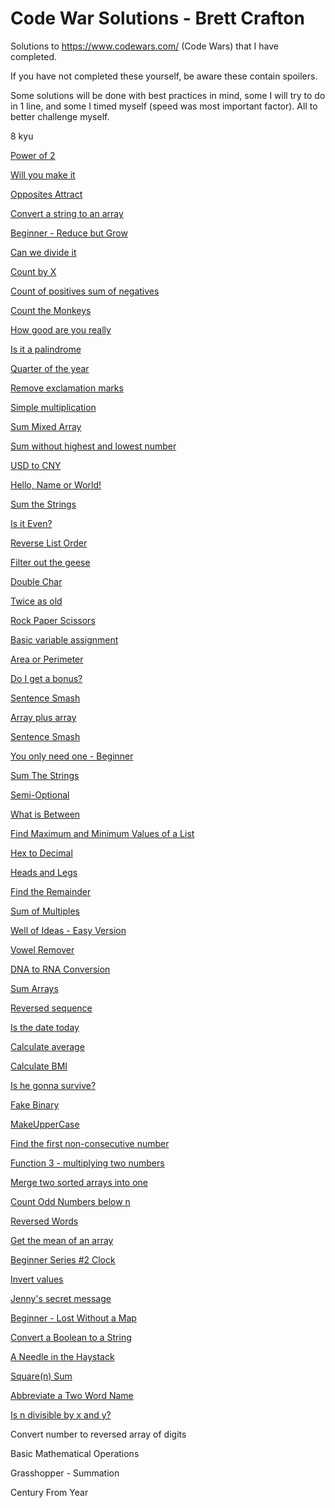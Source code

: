 # Code War Solutions - Brett Crafton
Solutions to https://www.codewars.com/ (Code Wars) that I have completed.<br>

If you have not completed these yourself, be aware these contain spoilers.

Some solutions will be done with best practices in mind, some I will try to do in 1 line, and some I timed myself (speed was most important factor). All to better challenge myself.

8 kyu

<a target="_blank" rel="noopener noreferrer" href="https://brettcrafton.github.io/CodeWars-JavaScript/Powers%20of%202/index.html">Power of 2</a>

<a target="_blank" rel="noopener noreferrer" href="https://brettcrafton.github.io/CodeWars-JavaScript/Will%20you%20make%20it/index.html">Will you make it</a>

<a target="_blank" rel="noopener noreferrer" href="https://brettcrafton.github.io/CodeWars-JavaScript/Opposites%20Attract/index.html">Opposites Attract</a>

<a target="_blank" rel="noopener noreferrer" href="https://brettcrafton.github.io/CodeWars-JavaScript/Convert%20a%20string%20to%20an%20array/index.html">Convert a string to an array</a>

<a target="_blank" rel="noopener noreferrer" href="https://brettcrafton.github.io/CodeWars-JavaScript/Beginner%20-%20Reduce%20but%20Grow/index.html">Beginner - Reduce but Grow</a>

<a target="_blank" rel="noopener noreferrer" href="https://brettcrafton.github.io/CodeWars-JavaScript/Can%20we%20divide%20it/index.html">Can we divide it</a>

<a target="_blank" rel="noopener noreferrer" href="https://brettcrafton.github.io/CodeWars-JavaScript/Count%20by%20X/index.html">Count by X</a>

<a target="_blank" rel="noopener noreferrer" href="https://brettcrafton.github.io/CodeWars-JavaScript/Count%20of%20positives%20sum%20of%20negatives/index.html">Count of positives sum of negatives</a>

<a target="_blank" rel="noopener noreferrer" href="https://brettcrafton.github.io/CodeWars-JavaScript/Count%20the%20Monkeys/index.html">Count the Monkeys</a>

<a target="_blank" rel="noopener noreferrer" href="https://brettcrafton.github.io/CodeWars-JavaScript/How%20good%20are%20you%20really/index.html">How good are you really</a>

<a target="_blank" rel="noopener noreferrer" href="https://brettcrafton.github.io/CodeWars-JavaScript/Is%20it%20a%20palindrome/index.html">Is it a palindrome</a>

<a target="_blank" rel="noopener noreferrer" href="https://brettcrafton.github.io/CodeWars-JavaScript/Quarter%20of%20the%20year/index.html">Quarter of the year</a>

<a target="_blank" rel="noopener noreferrer" href="https://brettcrafton.github.io/CodeWars-JavaScript/Remove%20exclamation%20marks/index.html">Remove exclamation marks</a>

<a target="_blank" rel="noopener noreferrer" href="https://brettcrafton.github.io/CodeWars-JavaScript/Simple%20multiplication/index.html">Simple multiplication</a>

<a target="_blank" rel="noopener noreferrer" href="https://brettcrafton.github.io/CodeWars-JavaScript/Sum%20Mixed%20Array/index.html">Sum Mixed Array</a>

<a target="_blank" rel="noopener noreferrer" href="https://brettcrafton.github.io/CodeWars-JavaScript/Sum%20without%20highest%20and%20lowest%20number/index.html">Sum without highest and lowest number</a>

<a target="_blank" rel="noopener noreferrer" href="https://brettcrafton.github.io/CodeWars-JavaScript/USD%20to%20CNY/index.html">USD to CNY</a>

<a target="_blank" rel="noopener noreferrer" href="https://brettcrafton.github.io/CodeWars-JavaScript/Hello%2C%20Name%20or%20World/index.html">Hello, Name or World!</a>

<a target="_blank" rel="noopener noreferrer" href="https://brettcrafton.github.io/CodeWars-JavaScript/Sum%20The%20Strings/index.html">Sum the Strings</a>

<a target="_blank" rel="noopener noreferrer" href="https://brettcrafton.github.io/CodeWars-JavaScript/Is%20it%20Even/index.html">Is it Even?</a>

<a target="_blank" rel="noopener noreferrer" href="https://brettcrafton.github.io/CodeWars-JavaScript/main/Reverse%20List%20Order/index.html">Reverse List Order</a>

<a target="_blank" rel="noopener noreferrer" href="https://brettcrafton.github.io/CodeWars-JavaScript/main/Filter%20out%20the%20geese/index.html">Filter out the geese</a>

<a target="_blank" rel="noopener noreferrer" href="https://brettcrafton.github.io/CodeWars-JavaScript/Double%20Char/index.html">Double Char</a>

<a target="_blank" rel="noopener noreferrer" href="https://brettcrafton.github.io/CodeWars-JavaScript/Twice%20as%20old/index.html">Twice as old</a>

<a target="_blank" rel="noopener noreferrer" href="https://brettcrafton.github.io/CodeWars-JavaScript/Rock%20Paper%20Scissors/index.html">Rock Paper Scissors</a>

<a target="_blank" rel="noopener noreferrer" href="https://brettcrafton.github.io/CodeWars-JavaScript/Basic%20variable%20assignment/index.html">Basic variable assignment</a>

<a target="_blank" rel="noopener noreferrer" href="https://brettcrafton.github.io/CodeWars-JavaScript/Area%20or%20Perimeter/index.html">Area or Perimeter</a>

<a target="_blank" rel="noopener noreferrer" href="https://brettcrafton.github.io/CodeWars-JavaScript/Do%20I%20get%20a%20bonus/index.html">Do I get a bonus?</a>

<a target="_blank" rel="noopener noreferrer" href="https://brettcrafton.github.io/CodeWars-JavaScript/Sentence%20Smash/index.html">Sentence Smash</a>

<a target="_blank" rel="noopener noreferrer" href="https://brettcrafton.github.io/CodeWars-JavaScript/Array%20plus%20array/index.html">Array plus array</a>

<a target="_blank" rel="noopener noreferrer" href="https://brettcrafton.github.io/CodeWars-JavaScript/Sentence%20Smash/index.html">Sentence Smash</a>

<a target="_blank" rel="noopener noreferrer" href="https://brettcrafton.github.io/CodeWars-JavaScript/You%20only%20need%20one%20-%20Beginner/index.html">You only need one - Beginner
</a>

<a target="_blank" rel="noopener noreferrer" href="https://brettcrafton.github.io/CodeWars-JavaScript/Sum%20The%20Strings/index.html">Sum The Strings</a>

<a target="_blank" rel="noopener noreferrer" href="https://brettcrafton.github.io/CodeWars-JavaScript/Semi-Optional/index.html">Semi-Optional</a>

<a target="_blank" rel="noopener noreferrer" href="https://brettcrafton.github.io/CodeWars-JavaScript/What%20is%20between/index.html">What is Between</a>

<a target="_blank" rel="noopener noreferrer" href="https://brettcrafton.github.io/CodeWars-JavaScript/Find%20Maximum%20and%20Minimum%20Values%20of%20a%20List/index.html">Find Maximum and Minimum Values of a List
</a>

<a target="_blank" rel="noopener noreferrer" href="https://brettcrafton.github.io/CodeWars-JavaScript/Hex%20to%20Decimal/index.html">Hex to Decimal</a>

<a target="_blank" rel="noopener noreferrer" href="https://brettcrafton.github.io/CodeWars-JavaScript/Heads%20and%20Legs/index.html">Heads and Legs
</a>

<a target="_blank" rel="noopener noreferrer" href="https://brettcrafton.github.io/CodeWars-JavaScript/Find%20the%20Remainder/index.html">Find the Remainder
</a>

<a target="_blank" rel="noopener noreferrer" href="https://brettcrafton.github.io/CodeWars-JavaScript/Sum%20of%20Multiples/index.html">Sum of Multiples
</a>

<a target="_blank" rel="noopener noreferrer" href="https://brettcrafton.github.io/CodeWars-JavaScript/Well%20of%20Ideas%20-%20Easy%20Version/index.html">Well of Ideas - Easy Version
</a>

<a target="_blank" rel="noopener noreferrer" href="https://brettcrafton.github.io/CodeWars-JavaScript/Vowel%20remover/index.html">Vowel Remover
</a>

<a target="_blank" rel="noopener noreferrer" href="https://brettcrafton.github.io/CodeWars-JavaScript/DNA%20to%20RNA%20Conversion/index.html">DNA to RNA Conversion</a>

<a target="_blank" rel="noopener noreferrer" href="https://brettcrafton.github.io/CodeWars-JavaScript/Sum%20Arrays/index.html">Sum Arrays</a>

<a target="_blank" rel="noopener noreferrer" href="https://brettcrafton.github.io/CodeWars-JavaScript/Reversed%20sequence/index.html">Reversed sequence</a>

<a target="_blank" rel="noopener noreferrer" href="https://brettcrafton.github.io/CodeWars-JavaScript/Is%20the%20date%20today/index.html">Is the date today</a>

<a target="_blank" rel="noopener noreferrer" href="https://brettcrafton.github.io/CodeWars-JavaScript/Calculate%20average/index.html">Calculate average</a>

<a target="_blank" rel="noopener noreferrer" href="https://brettcrafton.github.io/CodeWars-JavaScript/Calculate%20BMI/index.html">Calculate BMI</a>

<a target="_blank" rel="noopener noreferrer" href="https://brettcrafton.github.io/CodeWars-JavaScript/Is%20he%20gonna%20survive/index.html">Is he gonna survive?</a>

<a target="_blank" rel="noopener noreferrer" href="https://brettcrafton.github.io/CodeWars-JavaScript/Fake%20Binary/index.html">Fake Binary</a>

<a target="_blank" rel="noopener noreferrer" href="https://brettcrafton.github.io/CodeWars-JavaScript/MakeUpperCase/index.html">MakeUpperCase</a>

<a target="_blank" rel="noopener noreferrer" href="https://brettcrafton.github.io/CodeWars-JavaScript/Find%20the%20first%20non-consecutive%20number/index.html">Find the first non-consecutive number</a>

<a target="_blank" rel="noopener noreferrer" href="https://brettcrafton.github.io/CodeWars-JavaScript/Function%203%20-%20multiplying%20two%20numbers/index.html">Function 3 - multiplying two numbers</a>

<a target="_blank" rel="noopener noreferrer" href="https://brettcrafton.github.io/CodeWars-JavaScript/Merge%20two%20sorted%20arrays%20into%20one/index.html">Merge two sorted arrays into one</a>

<a target="_blank" rel="noopener noreferrer" href="https://brettcrafton.github.io/CodeWars-JavaScript/Count%20Odd%20Numbers%20below%20n/index.html">Count Odd Numbers below n</a>

<a target="_blank" rel="noopener noreferrer" href="https://brettcrafton.github.io/CodeWars-JavaScript/Reversed%20Words/index.html">Reversed Words</a>

<a target="_blank" rel="noopener noreferrer" href="https://brettcrafton.github.io/CodeWars-JavaScript/Get%20the%20mean%20of%20an%20array/index.html">Get the mean of an array</a>

<a target="_blank" rel="noopener noreferrer" href="https://brettcrafton.github.io/CodeWars-JavaScript/Beginner%20Series%20%232%20Clock/index.html">Beginner Series #2 Clock</a>

<a target="_blank" rel="noopener noreferrer" href="https://brettcrafton.github.io/CodeWars-JavaScript/Invert%20values/index.html">Invert values</a>

<a target="_blank" rel="noopener noreferrer" href="https://brettcrafton.github.io/CodeWars-JavaScript/Jenny's%20secret%20message/index.html">Jenny's secret message</a>

<a target="_blank" rel="noopener noreferrer" href="https://brettcrafton.github.io/CodeWars-JavaScript/Beginner%20-%20Lost%20Without%20a%20Map/index.html">Beginner - Lost Without a Map</a>

<a target="_blank" rel="noopener noreferrer" href="https://brettcrafton.github.io/CodeWars-JavaScript/Convert%20a%20Boolean%20to%20a%20String/index.html">Convert a Boolean to a String</a>

<a target="_blank" rel="noopener noreferrer" href="https://brettcrafton.github.io/CodeWars-JavaScript/A%20Needle%20in%20the%20Haystack/index.html">A Needle in the Haystack</a>

<a target="_blank" rel="noopener noreferrer" href="https://brettcrafton.github.io/CodeWars-JavaScript/Square(n)%20Sum/index.html">Square(n) Sum</a>

<a target="_blank" rel="noopener noreferrer" href="https://brettcrafton.github.io/CodeWars-JavaScript/Abbreviate%20a%20Two%20Word%20Name/index.html">Abbreviate a Two Word Name</a>

<a target="_blank" rel="noopener noreferrer" href="https://brettcrafton.github.io/CodeWars-JavaScript/Is%20n%20divisible%20by%20x%20and%20y/index.html">Is n divisible by x and y?</a>

Convert number to reversed array of digits

Basic Mathematical Operations

Grasshopper - Summation

Century From Year
